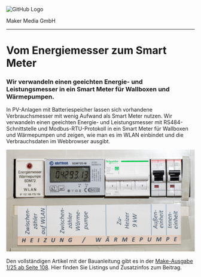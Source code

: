 ![GitHub Logo](http://www.heise.de/make/icons/make_logo.png)

Maker Media GmbH

***

# Vom Energiemesser zum Smart Meter

### Wir verwandeln einen geeichten Energie- und Leistungsmesser in ein Smart Meter für Wallboxen und Wärmepumpen.

In PV-Anlagen mit Batteriespeicher lassen sich vorhandene Verbrauchsmesser mit wenig Aufwand als Smart Meter nutzen. Wir verwandeln einen geeichten Energie- und Leistungsmesser mit RS484-Schnittstelle und Modbus-RTU-Protokoll in ein Smart Meter für Wallboxen und Wärmepumpen und zeigen, wie man es im WLAN einbindet und die Verbrauchsdaten im Webbrowser ausgibt.

![Picture](./aufmacher.jpg) 

Den vollständigen Artikel mit der Bauanleitung gibt es in der [Make-Ausgabe 1/25 ab Seite 108](https://www.heise.de/select/make/2025/1/2501015555220177543). Hier finden Sie Listings und Zusatzinfos zum Beitrag.
